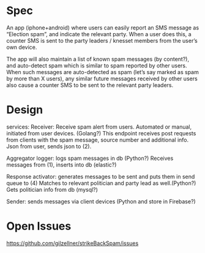 # Spec
An app (iphone+android) where users can easily report an SMS message as “Election spam”, and indicate the relevant party. When a user does this, a counter SMS is sent to the party leaders / knesset members from the user’s own device.

The app will also maintain a list of known spam messages (by content?), and auto-detect spam which is similar to spam reported by other users. When such messages are auto-detected as spam (let’s say marked as spam by more than X users), any similar future messages received by other users also cause a counter SMS to be sent to the relevant party leaders.

# Design
services:
Receiver: Receive spam alert from users. Automated or manual, initiated from user devices. (Golang?)
	This endpoint receives post requests from clients with the spam message, source number and additional info. Json from user, sends json to (2).

Aggregator logger: logs spam messages in db (Python?)
Receives messages from (1), inserts into db (elastic?)	

Response activator: generates messages to be sent and puts them in send queue to (4)
Matches to relevant politician and party lead as well.(Python?)
Gets politician info from db (mysql?)	

Sender: sends messages via client devices (Python and store in Firebase?)

# Open Issues
https://github.com/gilzellner/strikeBackSpam/issues



